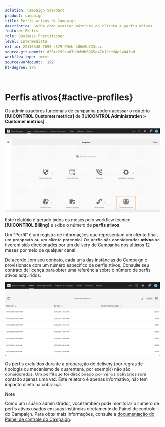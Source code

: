 ```yaml
---
solution: Campaign Standard
product: campaign
title: Perfis ativos do Campaign
description: Saiba como acessar métricas do cliente e perfis ativos
feature: Perfis
role: Business Practitioner
level: Intermediate
exl-id: 22516348-7695-4579-99eb-480e5b723ccc
source-git-commit: d30ce292ca07b9eb0b6965e47e12ddd4e24041ad
workflow-type: tm+mt
source-wordcount: '192'
ht-degree: 17%

---
```


# Perfis ativos{#active-profiles}

Os administradores funcionais de campanha podem acessar o relatório **[!UICONTROL Customer metrics]** de **[!UICONTROL Administration > Customer metrics]**.

![](assets/audience_customer_metrics.png)

Este relatório é gerado todos os meses pelo workflow técnico **[!UICONTROL Billing]** e exibe o número de **perfis ativos**.

Um &quot;Perfil&quot; é um registro de informações que representam um cliente final, um prospecto ou um cliente potencial. Os perfis são considerados **ativos** se tiverem sido direcionados por um delivery de Campanha nos últimos 12 meses por meio de qualquer canal.

De acordo com seu contrato, cada uma das instâncias do Campaign é provisionada com um número específico de perfis ativos. Consulte seu contrato de licença para obter uma referência sobre o número de perfis ativos adquiridos.

![](assets/audience_active_profiles_list.png)

Os perfis excluídos durante a preparação do delivery (por regras de tipologia ou mecanismo de quarentena, por exemplo) não são considerados. Um perfil que foi direcionado por vários deliveries será contado apenas uma vez. Este relatório é apenas informativo, não tem impacto direto na cobrança.

>[!NOTE]
>
>Como um usuário administrador, você também pode monitorar o número de perfis ativos usados em suas instâncias diretamente do Painel de controle do Campaign. Para obter mais informações, consulte a [documentação do Painel de controle do Campaign](https://experienceleague.adobe.com/docs/control-panel/using/performance-monitoring/active-profiles-monitoring.html?lang=pt-BR#performance-monitoring).

